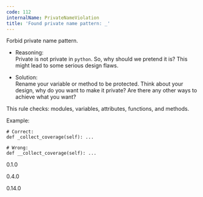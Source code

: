 ```yaml
---
code: 112
internalName: PrivateNameViolation
title: 'Found private name pattern: _'
---
```


Forbid private name pattern.

  - Reasoning:  
    Private is not private in `python`. So, why should we pretend it is?
    This might lead to some serious design flaws.

  - Solution:  
    Rename your variable or method to be protected. Think about your
    design, why do you want to make it private? Are there any other ways
    to achieve what you want?

This rule checks: modules, variables, attributes, functions, and
methods.

Example:

    # Correct:
    def _collect_coverage(self): ...
    
    # Wrong:
    def __collect_coverage(self): ...

<div class="versionadded">

0.1.0

</div>

<div class="versionchanged">

0.4.0

</div>

<div class="versionchanged">

0.14.0

</div>
